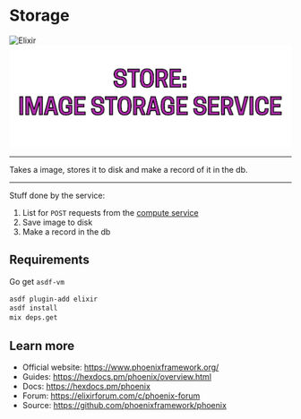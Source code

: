 # Storage

![Elixir](https://img.shields.io/badge/Elixir-441b59?style=for-the-badge&logo=elixir&logoColor=white)
<img src="./banner.png">

---

Takes a image, stores it to disk and make a record of it in the db.

---

Stuff done by the service:
1. List for `POST` requests from the [compute service](https://github.com/tusqasi/distributed-compute)
2. Save image to disk
3. Make a record in the db

## Requirements
Go get `asdf-vm`
```bash
asdf plugin-add elixir
asdf install
mix deps.get
```

## Learn more

  * Official website: https://www.phoenixframework.org/
  * Guides: https://hexdocs.pm/phoenix/overview.html
  * Docs: https://hexdocs.pm/phoenix
  * Forum: https://elixirforum.com/c/phoenix-forum
  * Source: https://github.com/phoenixframework/phoenix
